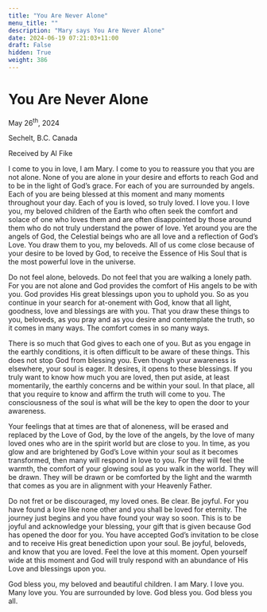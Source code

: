 ```yaml
---
title: "You Are Never Alone"
menu_title: ""
description: "Mary says You Are Never Alone"
date: 2024-06-19 07:21:03+11:00
draft: False
hidden: True
weight: 386
---
```

# You Are Never Alone

May 26<sup>th</sup>, 2024

Sechelt, B.C. Canada

Received by Al Fike 


I come to you in love, I am Mary. I come to you to reassure you that you are not alone. None of you are alone in your desire and efforts to reach God and to be in the light of God’s grace. For each of you are surrounded by angels. Each of you are being blessed at this moment and many moments throughout your day. Each of you is loved, so truly loved. I love you. I love you, my beloved children of the Earth who often seek the comfort and solace of one who loves them and are often disappointed by those around them who do not truly understand the power of love. Yet around you are the angels of God, the Celestial beings who are all love and a reflection of God’s Love. You draw them to you, my beloveds. All of us come close because of your desire to be loved by God, to receive the Essence of His Soul that is the most powerful love in the universe. 

Do not feel alone, beloveds. Do not feel that you are walking a lonely path. For you are not alone and God provides the comfort of His angels to be with you. God provides His great blessings upon you to uphold you. So as you continue in your search for at-onement with God, know that all light, goodness, love and blessings are with you. That you draw these things to you, beloveds, as you pray and as you desire and contemplate the truth, so it comes in many ways. The comfort comes in so many ways.

There is so much that God gives to each one of you. But as you engage in the earthly conditions, it is often difficult to be aware of these things. This does not stop God from blessing you. Even though your awareness is elsewhere, your soul is eager. It desires, it opens to these blessings. If you truly want to know how much you are loved, then put aside, at least momentarily, the earthly concerns and be within your soul. In that place, all that you require to know and affirm the truth will come to you. The consciousness of the soul is what will be the key to open the door to your awareness. 

Your feelings that at times are that of aloneness, will be erased and replaced by the Love of God, by the love of the angels, by the love of many loved ones who are in the spirit world but are close to you. In time, as you glow and are brightened by God’s Love within your soul as it becomes transformed, then many will respond in love to you. For they will feel the warmth, the comfort of your glowing soul as you walk in the world. They will be drawn. They will be drawn or be comforted by the light and the warmth that comes as you are in alignment with your Heavenly Father. 

Do not fret or be discouraged, my loved ones. Be clear. Be joyful. For you have found a love like none other and you shall be loved for eternity. The journey just begins and you have found your way so soon. This is to be joyful and acknowledge your blessing, your gift that is given because God has opened the door for you. You have accepted God’s invitation to be close and to receive His great benediction upon your soul. Be joyful, beloveds, and know that you are loved. Feel the love at this moment. Open yourself wide at this moment and God will truly respond with an abundance of His Love and blessings upon you. 

God bless you, my beloved and beautiful children. I am Mary. I love you. Many love you. You are surrounded by love. God bless you. God bless you all. 
